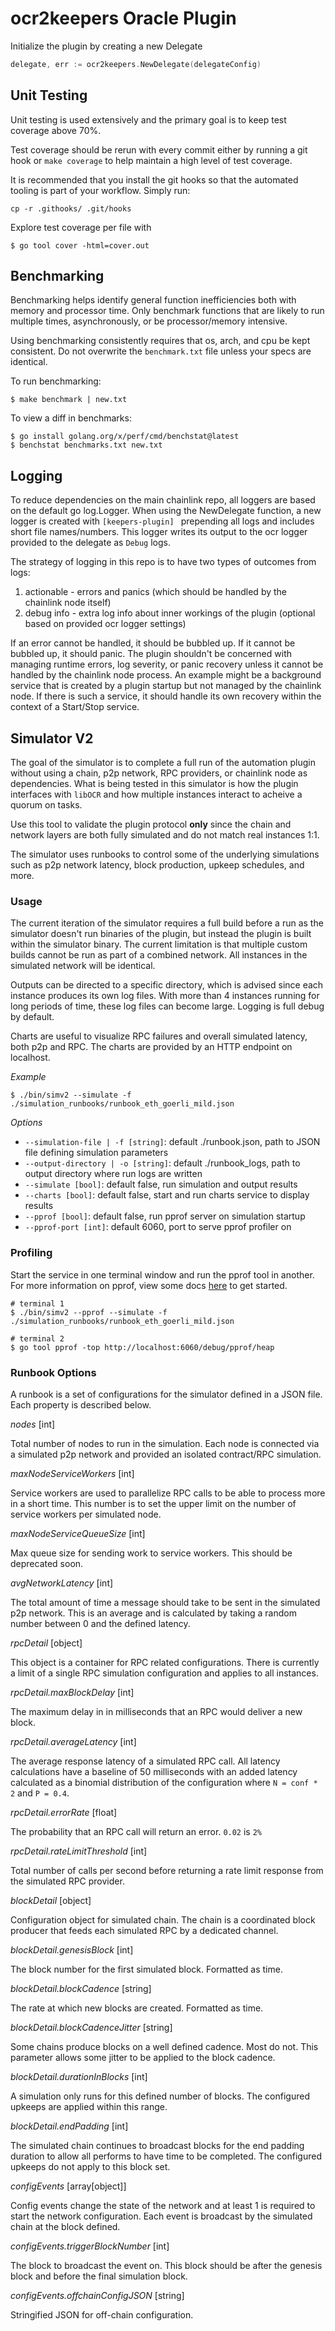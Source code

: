 # ocr2keepers Oracle Plugin
Initialize the plugin by creating a new Delegate

```go
delegate, err := ocr2keepers.NewDelegate(delegateConfig)
```

## Unit Testing
Unit testing is used extensively and the primary goal is to keep test coverage above 70%.

Test coverage should be rerun with every commit either by running a git hook or `make coverage` to help maintain a high level of test coverage.

It is recommended that you install the git hooks so that the automated tooling is part of your workflow. Simply run:

```
cp -r .githooks/ .git/hooks
```

Explore test coverage per file with
```
$ go tool cover -html=cover.out
```

## Benchmarking
Benchmarking helps identify general function inefficiencies both with memory and processor time. Only benchmark functions that are likely to run multiple times, asynchronously, or be processor/memory intensive.

Using benchmarking consistently requires that os, arch, and cpu be kept consistent. Do not overwrite the `benchmark.txt` file unless your specs are identical.

To run benchmarking:
```
$ make benchmark | new.txt
```

To view a diff in benchmarks:
```
$ go install golang.org/x/perf/cmd/benchstat@latest
$ benchstat benchmarks.txt new.txt
```

## Logging
To reduce dependencies on the main chainlink repo, all loggers are based on the default go log.Logger. When using the NewDelegate function, a new logger is created with `[keepers-plugin] ` prepending all logs and includes short file names/numbers. This logger writes its output to the ocr logger provided to the delegate as `Debug` logs.

The strategy of logging in this repo is to have two types of outcomes from logs:
1. actionable - errors and panics (which should be handled by the chainlink node itself)
2. debug info - extra log info about inner workings of the plugin (optional based on provided ocr logger settings)

If an error cannot be handled, it should be bubbled up. If it cannot be bubbled up, it should panic. The plugin shouldn't be concerned with managing runtime errors, log severity, or panic recovery unless it cannot be handled by the chainlink node process. An example might be a background service that is created by a plugin startup but not managed by the chainlink node. If there is such a service, it should handle its own recovery within the context of a Start/Stop service.

## Simulator V2

The goal of the simulator is to complete a full run of the automation plugin
without using a chain, p2p network, RPC providers, or chainlink node as
dependencies. What is being tested in this simulator is how the plugin
interfaces with `libOCR` and how multiple instances interact to acheive a quorum
on tasks.

Use this tool to validate the plugin protocol **only** since the chain and
network layers are both fully simulated and do not match real instances 1:1.

The simulator uses runbooks to control some of the underlying simulations such
as p2p network latency, block production, upkeep schedules, and more.

### Usage

The current iteration of the simulator requires a full build before a run as the
simulator doesn't run binaries of the plugin, but instead the plugin is built
within the simulator binary. The current limitation is that multiple custom
builds cannot be run as part of a combined network. All instances in the
simulated network will be identical.

Outputs can be directed to a specific directory, which is advised since each
instance produces its own log files. With more than 4 instances running for
long periods of time, these log files can become large. Logging is full debug
by default.

Charts are useful to visualize RPC failures and overall simulated latency, both
p2p and RPC. The charts are provided by an HTTP endpoint on localhost.

*Example*
```
$ ./bin/simv2 --simulate -f ./simulation_runbooks/runbook_eth_goerli_mild.json
```

*Options*
- `--simulation-file | -f [string]`: default ./runbook.json, path to JSON file defining simulation parameters
- `--output-directory | -o [string]`: default ./runbook_logs, path to output directory where run logs are written
- `--simulate [bool]`: default false, run simulation and output results
- `--charts [bool]`: default false, start and run charts service to display results
- `--pprof [bool]`: default false, run pprof server on simulation startup
- `--pprof-port [int]`: default 6060, port to serve pprof profiler on

### Profiling

Start the service in one terminal window and run the pprof tool in another. For more information on pprof, view some docs [here](https://github.com/google/pprof/blob/main/doc/README.md) to get started.

```
# terminal 1
$ ./bin/simv2 --pprof --simulate -f ./simulation_runbooks/runbook_eth_goerli_mild.json

# terminal 2
$ go tool pprof -top http://localhost:6060/debug/pprof/heap
```

### Runbook Options

A runbook is a set of configurations for the simulator defined in a JSON file.
Each property is described below.

*nodes*
[int]

Total number of nodes to run in the simulation. Each node is connected via a
simulated p2p network and provided an isolated contract/RPC simulation.

*maxNodeServiceWorkers*
[int]

Service workers are used to parallelize RPC calls to be able to process more in
a short time. This number is to set the upper limit on the number of service
workers per simulated node.

*maxNodeServiceQueueSize*
[int]

Max queue size for sending work to service workers. This should be deprecated
soon.

*avgNetworkLatency*
[int]

The total amount of time a message should take to be sent in the simulated p2p
network. This is an average and is calculated by taking a random number between
0 and the defined latency.

*rpcDetail*
[object]

This object is a container for RPC related configurations. There is currently a
limit of a single RPC simulation configuration and applies to all instances.

*rpcDetail.maxBlockDelay*
[int]

The maximum delay in in milliseconds that an RPC would deliver a new block.

*rpcDetail.averageLatency*
[int]

The average response latency of a simulated RPC call. All latency calculations
have a baseline of 50 milliseconds with an added latency calculated as a
binomial distribution of the configuration where `N = conf * 2` and `P = 0.4`.

*rpcDetail.errorRate*
[float]

The probability that an RPC call will return an error. `0.02` is `2%`

*rpcDetail.rateLimitThreshold*
[int]

Total number of calls per second before returning a rate limit response from the
simulated RPC provider.

*blockDetail*
[object]

Configuration object for simulated chain. The chain is a coordinated block
producer that feeds each simulated RPC by a dedicated channel.

*blockDetail.genesisBlock*
[int]

The block number for the first simulated block. Formatted as time.

*blockDetail.blockCadence*
[string]

The rate at which new blocks are created. Formatted as time.

*blockDetail.blockCadenceJitter*
[string]

Some chains produce blocks on a well defined cadence. Most do not. This
parameter allows some jitter to be applied to the block cadence.

*blockDetail.durationInBlocks*
[int]

A simulation only runs for this defined number of blocks. The configured upkeeps
are applied within this range.

*blockDetail.endPadding*
[int]

The simulated chain continues to broadcast blocks for the end padding duration
to allow all performs to have time to be completed. The configured upkeeps do
not apply to this block set.

*configEvents*
[array[object]]

Config events change the state of the network and at least 1 is required to
start the network configuration. Each event is broadcast by the simulated chain
at the block defined.

*configEvents.triggerBlockNumber*
[int]

The block to broadcast the event on. This block should be after the genesis
block and before the final simulation block.

*configEvents.offchainConfigJSON*
[string]

Stringified JSON for off-chain configuration.
